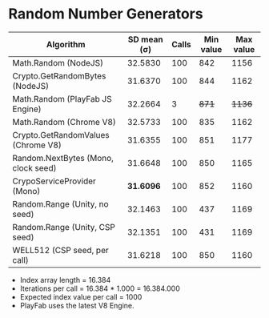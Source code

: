 Random Number Generators
================

| Algorithm                              | SD mean (σ) | Calls | Min value | Max value |
| -------------------------------------- | ----------- | ----- | --------- | --------- |
| Math.Random (NodeJS)                   | 32.5830     | 100   | 842 | 1156 |
| Crypto.GetRandomBytes (NodeJS)         | 31.6370     | 100   | 844 | 1162|
| Math.Random (PlayFab JS Engine)        | 32.2664     | 3     | ~~871~~ | ~~1136~~ |
| Math.Random (Chrome V8)                | 32.5733     | 100   | 835 | 1162 |
| Crypto.GetRandomValues (Chrome V8)     | 31.6355     | 100   | 851 | 1177 |
| Random.NextBytes (Mono, clock seed)    | 31.6648     | 100   | 850 | 1165 |
| CrypoServiceProvider (Mono)            | **31.6096** | 100   | 852 | 1160 |
| Random.Range (Unity, no seed)          | 32.1463     | 100   | 437 | 1169 |
| Random.Range (Unity, CSP seed)         | 32.1351     | 100   | 431 | 1169 |
| WELL512 (CSP seed, per call)           | 31.6218     | 100   | 850 | 1160 |


- Index array length = 16.384
- Iterations per call = 16.384 * 1.000 = 16.384.000
- Expected index value per call = 1000
- PlayFab uses the latest V8 Engine.
